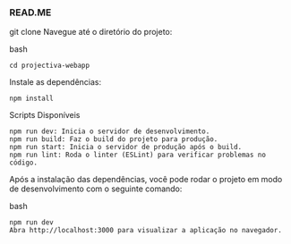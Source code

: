 ### READ.ME
git clone 
Navegue até o diretório do projeto:

bash
```
cd projectiva-webapp

```

Instale as dependências:

```
npm install

```
Scripts Disponíveis
```
npm run dev: Inicia o servidor de desenvolvimento.
npm run build: Faz o build do projeto para produção.
npm run start: Inicia o servidor de produção após o build.
npm run lint: Roda o linter (ESLint) para verificar problemas no código.
```
Após a instalação das dependências, você pode rodar o projeto em modo de desenvolvimento com o seguinte comando:

bash
```
npm run dev
Abra http://localhost:3000 para visualizar a aplicação no navegador.
```